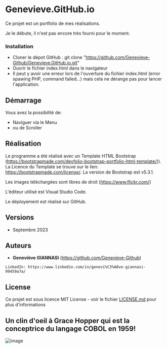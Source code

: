 # Genevieve.GitHub.io

Ce projet est un portfolio de mes réalisations.

Je le débute, il n'est pas encore très fourni pour le moment. 

### Installation

* Cloner le dépot GitHub : git clone "https://github.com/Genevieve-Github/Genevieve.GitHub.io.git"
* Ouvrir le fichier index.html dans le navigateur
* Il peut y avoir une erreur lors de l'ouverture du fichier index.html (error spawing PHP, command failed...) mais cela ne dérange pas pour lancer l'application.

## Démarrage

Vous avez la possibilité de:
- Naviguer via le Menu
- ou de Scroller

## Réalisation

Le programme a été réalisé avec un Template HTML Bootstrap (https://bootstrapmade.com/devfolio-bootstrap-portfolio-html-template/)).
La Licence du Template se trouve sur le lien: https://bootstrapmade.com/license/.
La version de Bootstrap est v5.3.1.

Les images téléchargées sont libres de droit (https://www.flickr.com/)

L'éditeur utilisé est Visual Studio Code.

Le déployement est réalisé sur GitHub.

## Versions

* Septembre 2023

## Auteurs

* **Geneviève GIANNASI** (https://github.com/Genevieve-Github)

``LinkedIn: https://www.linkedin.com/in/genevi%C3%A8ve-giannasi-99459a7a/``


## License

Ce projet est sous licence MIT License - voir le fichier [LICENSE.md](LICENSE.md) pour plus d'informations

## Un clin d'oeil à Grace Hopper qui est la conceptrice du langage COBOL en 1959! 

![image](https://github.com/Genevieve-Github/Genevieve.GitHub.io/assets/114291394/065f7ff0-bc7a-4c69-b534-487db4f038aa)

